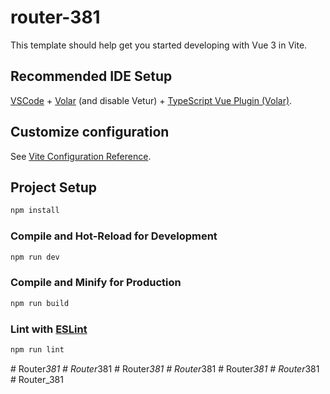 # router-381

This template should help get you started developing with Vue 3 in Vite.

## Recommended IDE Setup

[VSCode](https://code.visualstudio.com/) + [Volar](https://marketplace.visualstudio.com/items?itemName=Vue.volar) (and disable Vetur) + [TypeScript Vue Plugin (Volar)](https://marketplace.visualstudio.com/items?itemName=Vue.vscode-typescript-vue-plugin).

## Customize configuration

See [Vite Configuration Reference](https://vitejs.dev/config/).

## Project Setup

```sh
npm install
```

### Compile and Hot-Reload for Development

```sh
npm run dev
```

### Compile and Minify for Production

```sh
npm run build
```

### Lint with [ESLint](https://eslint.org/)

```sh
npm run lint
```
#   R o u t e r _ 3 8 1  
 #   R o u t e r _ 3 8 1  
 #   R o u t e r _ 3 8 1  
 #   R o u t e r _ 3 8 1  
 #   R o u t e r _ 3 8 1  
 #   R o u t e r _ 3 8 1  
 #   R o u t e r _ 3 8 1  
 